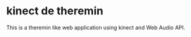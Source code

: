 kinect de theremin
==================

This is a theremin like web application using kinect and Web Audio API.